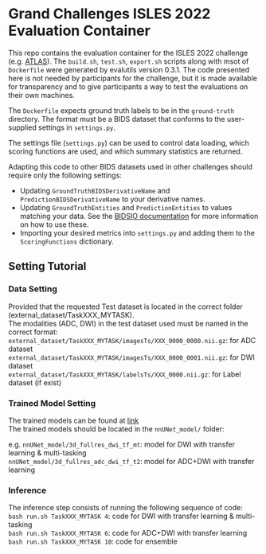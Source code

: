 # Grand Challenges ISLES 2022 Evaluation Container

This repo contains the evaluation container for the ISLES 2022 challenge (e.g. [ATLAS](https://atlas.grand-challenge.org/)). The `build.sh`, `test.sh`, `export.sh` scripts along with msot of `Dockerfile` were generated by evalutils version 0.3.1. The code presented here is not needed by participants for the challenge, but it is made available for transparency and to give participants a way to test the evaluations on their own machines.

The `Dockerfile` expects ground truth labels to be in the `ground-truth` directory. The format must be a BIDS dataset
that conforms to the user-supplied settings in `settings.py`.  
  
The settings file (`settings.py`) can be used to control data loading, which scoring functions are used, and which
summary statistics are returned. 

Adapting this code to other BIDS datasets used in other challenges should require only the following settings:
- Updating `GroundTruthBIDSDerivativeName` and `PredictionBIDSDerivativeName` to your derivative names.
- Updating `GroundTruthEntities` and `PredictionEntities` to values matching your data. See the [BIDSIO documentation](https://github.com/npnl/bidsio)
  for more information on how to use these.
- Importing your desired metrics into `settings.py` and adding them to the `ScoringFunctions` dictionary.

## Setting Tutorial
### Data Setting
Provided that the requested Test dataset is located in the correct folder (external_dataset/TaskXXX_MYTASK).  
The modalities (ADC, DWI) in the test dataset used must be named in the correct format:  
`external_dataset/TaskXXX_MYTASK/imagesTs/XXX_0000_0000.nii.gz`: for ADC dataset  
`external_dataset/TaskXXX_MYTASK/imagesTs/XXX_0000_0001.nii.gz`: for DWI dataset  
`external_dataset/TaskXXX_MYTASK/labelsTs/XXX_0000.nii.gz`: for Label dataset (if exist)

### Trained Model Setting
The trained models can be found at [link](https://lab.loopback.kr:50443/pub/nnUNet_model.tar)  
The trained models should be located in the `nnUNet_model/` folder:  
  
e.g.
`nnUNet_model/3d_fullres_dwi_tf_mt`: model for DWI with transfer learning & multi-tasking  
`nnUNet_model/3d_fullres_adc_dwi_tf_t2`: model for ADC+DWI with transfer learning  

### Inference  
The inference step consists of running the following sequence of code:  
`bash run.sh TaskXXX_MYTASK 4`: code for DWI with transfer learning & multi-tasking  
`bash run.sh TaskXXX_MYTASK 6`: code for ADC+DWI with transfer learning  
`bash run.sh TaskXXX_MYTASK 10`: code for ensemble  
